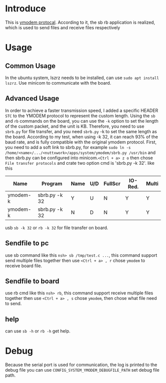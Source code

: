 # Introduce

This is [ymodem protocal](http://pauillac.inria.fr/~doligez/zmodem/ymodem.txt).
According to it, the sb rb application is realized, which is used to send files and receive files respectively

# Usage

## Common Usage

In the ubuntu system, lszrz needs to be installed, can use `sudo apt install lszrz`.
Use minicom to communicate with the board.


## Advanced Usage

In order to achieve a faster transmission speed,
I added a specific HEADER `STC` to the YMODEM protocol to represent the custom length.
Using the `sb` and `rb` commands on the board, you can use the `-k` option to set the length
of the custom packet, and the unit is KB. Therefore, you need to use `sbrb.py` for file transfer,
and you need `sbrb.py` -k to set the same length as the board. According to my test,
when using -k 32, it can reach 93% of the baud rate,
and is fully compatible with the original ymodem protocol.
First, you need to add a soft link to sbrb.py, for example `sudo ln -s /home/<name>/.../<nuttxwork>/apps/system/ymodem/sbrb.py /usr/bin`
and then sbrb.py can be configured into minicom.`<Ctrl + a> z o` then chose `File transfer protocols` and
crate two option cmd is 'sbrb.py -k 32'. like this

| Name | Program | Name | U/D | FullScr | IO-Red. | Multi |
| ---- | ------- | ---- | --- | ------- | ------- | ----- |
| ymodem-k | sbrb.py -k 32 | Y | U | N | Y | Y |
| ymodem-k | sbrb.py -k 32 | N | D | N | Y | Y |

usb `sb -k 32` or `rb -k 32` for file transfer on board.

## Sendfile to pc

use sb command like this `nsh> sb /tmp/test.c ...`, this command support send multiple files together
then use `<Ctrl + a> , r` chose `ymodem` to receive board file.

## Sendfile to board

use rb cmd like this `nsh> rb`, this command support receive multiple files together
then use `<Ctrl + a> , s` chose `ymodem`, then chose what file need to send.

## help

can use `sb -h` or `rb -h` get help.

# Debug

Because the serial port is used for communication, the log is printed to the debug file
you can use `CONFIG_SYSTEM_YMODEM_DEBUGFILE_PATH` set debug file path.
